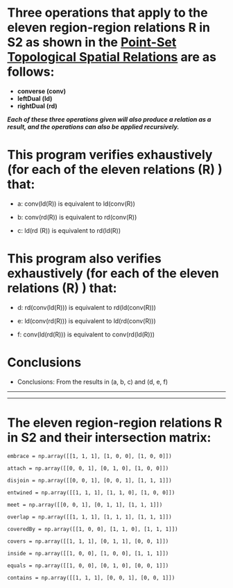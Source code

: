 # Three operations that apply to the eleven region-region relations R in S2 as shown in the [Point-Set Topological Spatial Relations](http://www.dpi.inpe.br/gilberto/references/egenhofer_point_set.pdf) are as follows:

- **converse (conv)**
- **leftDual (ld)**
- **rightDual (rd)**

_**Each of these three operations given will also produce a relation as a result, and the operations can also be applied recursively.**_

# This program verifies exhaustively (for each of the eleven relations (R) ) that:

- a: conv(ld(R)) is equivalent to ld(conv(R))

- b: conv(rd(R)) is equivalent to rd(conv(R))

- c: ld(rd (R)) is equivalent to rd(ld(R))

# This program also verifies exhaustively (for each of the eleven relations (R) ) that:

- d: rd(conv(ld(R))) is equivalent to rd(ld(conv(R)))

- e: ld(conv(rd(R))) is equivalent to ld(rd(conv(R)))

- f: conv(ld(rd(R))) is equivalent to conv(rd(ld(R)))

# Conclusions

- Conclusions: From the results in (a, b, c) and (d, e, f)

---

---

# The eleven region-region relations R in S2 and their intersection matrix:

    embrace = np.array([[1, 1, 1], [1, 0, 0], [1, 0, 0]])

    attach = np.array([[0, 0, 1], [0, 1, 0], [1, 0, 0]])

    disjoin = np.array([[0, 0, 1], [0, 0, 1], [1, 1, 1]])

    entwined = np.array([[1, 1, 1], [1, 1, 0], [1, 0, 0]])

    meet = np.array([[0, 0, 1], [0, 1, 1], [1, 1, 1]])

    overlap = np.array([[1, 1, 1], [1, 1, 1], [1, 1, 1]])

    coveredBy = np.array([[1, 0, 0], [1, 1, 0], [1, 1, 1]])

    covers = np.array([[1, 1, 1], [0, 1, 1], [0, 0, 1]])

    inside = np.array([[1, 0, 0], [1, 0, 0], [1, 1, 1]])

    equals = np.array([[1, 0, 0], [0, 1, 0], [0, 0, 1]])

    contains = np.array([[1, 1, 1], [0, 0, 1], [0, 0, 1]])
